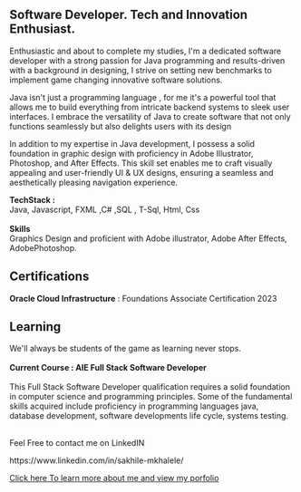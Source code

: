 <h2>Software Developer. Tech and Innovation Enthusiast.</h2>

<p>Enthusiastic and about to complete my studies, I'm a dedicated software developer with a strong passion for Java programming and results-driven with a background in designing, I strive on setting new benchmarks to implement game changing innovative software solutions.
</p>
<p>
Java isn't just a programming language , for me it's a powerful tool that allows me to build everything from intricate backend systems to sleek user interfaces. I embrace the versatility of Java to create software that not only functions seamlessly but also delights users with its design
</p>
<p>
In addition to my expertise in Java development, I possess a solid foundation in graphic design with proficiency in Adobe Illustrator, Photoshop, and After Effects. This skill set enables me to craft visually appealing and user-friendly UI & UX designs, ensuring a seamless and aesthetically pleasing navigation experience.</p>

<p>
    <strong> TechStack : </strong> <br> Java, Javascript, FXML ,C# ,SQL , T-Sql,  Html, Css <br><br>
    <strong> Skills </strong> <br> Graphics Design and proficient with Adobe illustrator, Adobe After Effects, AdobePhotoshop.
</p>

<h2>Certifications</h2>
<p><strong>Oracle Cloud Infrastructure</strong> : Foundations Associate Certification 2023
</p>
<h2>Learning</h2>
<p>We'll always be students of the game as learning never stops. <br><br> <Strong>Current Course : AIE Full Stack Software Developer </Strong> <br> <br> This Full Stack Software 
  Developer qualification requires a solid foundation in computer science and programming principles. Some of the fundamental skills acquired include proficiency in programming 
  languages java, database development, software developments life cycle, systems testing. </p>

<p><br>Feel Free to contact me on  LinkedIN </p>
  https://www.linkedin.com/in/sakhile-mkhalele/
<p><a href="https://sakhilemkhalele.pages.dev/" target="blank_"> Click here To learn more about me and view my porfolio</a></p>

<!---
SakhileM17/SakhileM17 is a ✨ special ✨ repository because its `README.md` (this file) appears on your GitHub profile.
You can click the Preview link to take a look at your changes.
--->

